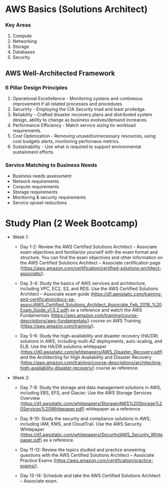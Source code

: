 # AWS Basics (Solutions Architect)

### Key Areas
1. Compute
2. Networking
3. Storage
4. Databases 
5. Security 

## AWS Well-Architected Framework

### 6 Pillar Design Principles
1. Operational Excellellence - Monitoring systens and contineous improvement if all related processes and procedures
2. Securirty - Employing the CIA Security triad and least prviledge.
3. Reliability - Crafted disaster recoivery plans and distributed system design, ability to change as business evolves/demand increaces.
4. Performance Efficiency - Match service sizing tio workload requirements. 
5. Cost Optimization - Removing unused/unnecessary resources, using cost budgets alerts, monitoring perfornace metrics. 
6. Sustainability - Use what is required to support environmental sustainment efforts. 


### Service Matching to Business Needs
- Business needs assessment
- Network requirements
- Conpute requirements
- Storage requirements
- Monitoring & security requirements
- Service sprawl reductions

# Study Plan (2 Week Bootcamp)
- Week 1:
    - Day 1-2: Review the AWS Certified Solutions Architect – Associate exam objectives and familiarize yourself with the exam format and structure. You can find the exam objectives and other information on the AWS Certified Solutions Architect – Associate certification page (https://aws.amazon.com/certification/certified-solutions-architect-associate/).

    - Day 3-4: Study the basics of AWS services and architecture, including VPC, EC2, S3, and RDS. Use the AWS Certified Solutions Architect – Associate exam guide (https://d1.awsstatic.com/training-and-certification/docs-sa-assoc/AWS_Certified_Solutions_Architect_Associate_Feb_2018_%20Exam_Guide_v1.5.2.pdf) as a reference and watch the AWS Fundamentals (https://aws.amazon.com/training/course-descriptions/aws-fundamentals/) course on AWS Training (https://aws.amazon.com/training/).

    - Day 5-6: Study the high-availability and disaster recovery (HA/DR) solutions in AWS, including multi-AZ deployments, auto-scaling, and ELB. Use the HA/DR solutions whitepaper (https://d0.awsstatic.com/whitepapers/AWS_Disaster_Recovery.pdf) and the Architecting for High Availability and Disaster Recovery (https://aws.amazon.com/training/course-descriptions/architecting-high-availability-disaster-recovery/) course as reference.

- Week 2:
    - Day 7-8: Study the storage and data management solutions in AWS, including EBS, EFS, and Glacier. Use the AWS Storage Services Overview (https://d1.awsstatic.com/whitepapers/Storage/AWS%20Storage%20Services%20Whitepaper.pdf) whitepaper as a reference.

    - Day 9-10: Study the security and compliance solutions in AWS, including IAM, KMS, and CloudTrail. Use the AWS Security Whitepaper (https://d1.awsstatic.com/whitepapers/Security/AWS_Security_Whitepaper.pdf) as a reference.

    - Day 11-12: Review the topics studied and practice answering questions with the AWS Certified Solutions Architect – Associate Practice Exams (https://aws.amazon.com/certification/practice-exams/).

    - Day 13-14: Schedule and take the AWS Certified Solutions Architect – Associate exam.


    
    

